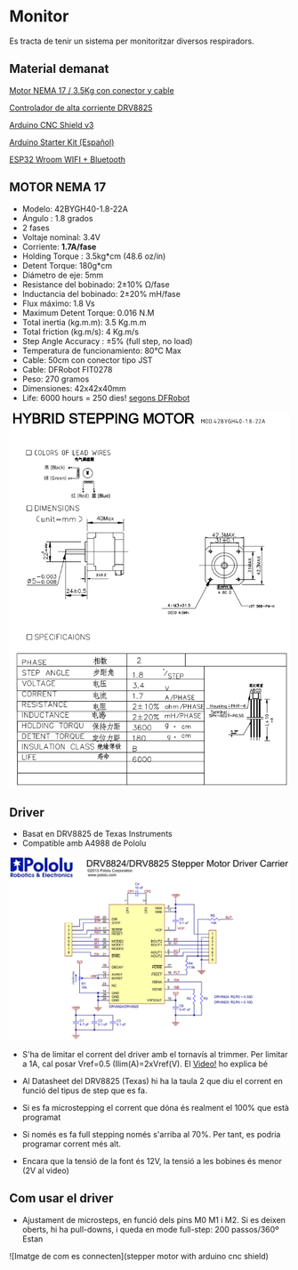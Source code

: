 # Monitor

Es tracta de tenir un sistema per monitoritzar diversos respiradors.

## Material demanat


[Motor NEMA 17 / 3.5Kg con conector y cable](https://tienda.bricogeek.com/motores-paso-a-paso/1360-motor-nema-17-35kg-con-conector-y-cable.html)

[Controlador de alta corriente DRV8825]( https://tienda.bricogeek.com/impresion-3d/853-controlador-de-alta-corriente-drv8825.html)

[Arduino CNC Shield v3](https://tienda.bricogeek.com/shields-arduino/837-arduino-cnc-shield-v3.html )

[Arduino Starter Kit (Español)](https://tienda.bricogeek.com/kits-electronica-para-montar/541-arduino-starter-kit.html )

[ESP32 Wroom WIFI + Bluetooth](https://tienda.bricogeek.com/arduino-compatibles/1274-esp32-wroom-wifi-bluetooth.html )


## MOTOR NEMA 17

 *   Modelo: 42BYGH40-1.8-22A
 *   Ángulo : 1.8 grados
 *   2 fases
 *   Voltaje nominal: 3.4V
 *   Corriente: **1.7A/fase**
 *   Holding Torque : 3.5kg*cm (48.6 oz/in)
 *   Detent Torque: 180g*cm
 *   Diámetro de eje: 5mm
 *   Resistance del bobinado: 2±10% Ω/fase
 *   Inductancia del bobinado: 2±20% mH/fase
 *   Flux máximo: 1.8 Vs
 *   Maximum Detent Torque: 0.016 N.M
 *   Total inertia (kg.m.m): 3.5 Kg.m.m
 *   Total friction (kg.m/s): 4 Kg.m/s
 *   Step Angle Accuracy : ±5% (full step, no load) 
 *   Temperatura de funcionamiento:  80°C   Max
 *   Cable: 50cm con conector tipo JST
 *   Cable: DFRobot FIT0278
 *   Peso: 270 gramos
 *   Dimensiones: 42x42x40mm
 *   Life: 6000 hours = 250 dies! [segons DFRobot](https://www.dfrobot.com/product-785.html)

![Motor](motor.png)


## Driver

 * Basat en DRV8825 de Texas Instruments 
 * Compatible amb A4988 de Pololu

![Driver](driver.png)

 * S'ha de limitar el corrent del driver amb el tornavís al trimmer.
   Per limitar a 1A, cal posar Vref=0.5 (Ilim(A)=2xVref(V).
   El [Video!](https://www.youtube.com/watch?feature=player_embedded&v=89BHS9hfSUk) ho explica bé

 * Al Datasheet del DRV8825 (Texas) hi ha la taula 2 que diu el corrent en funció
   del tipus de step que es fa.

 * Si es fa microstepping el corrent que dóna és realment el 100% que està programat
 * Si només es fa full stepping només s'arriba al 70%. Per tant, es podria programar corrent més alt.

 * Encara que la tensió de la font és 12V, la tensió a les bobines és menor (2V al video)


## Com usar el driver

 * Ajustament de microsteps, en funció dels pins M0 M1 i M2.
   Si es deixen oberts, hi ha pull-downs, i queda en mode full-step: 200 passos/360º
   Estan

![Imatge de com es connecten](stepper motor with arduino cnc shield)
 
